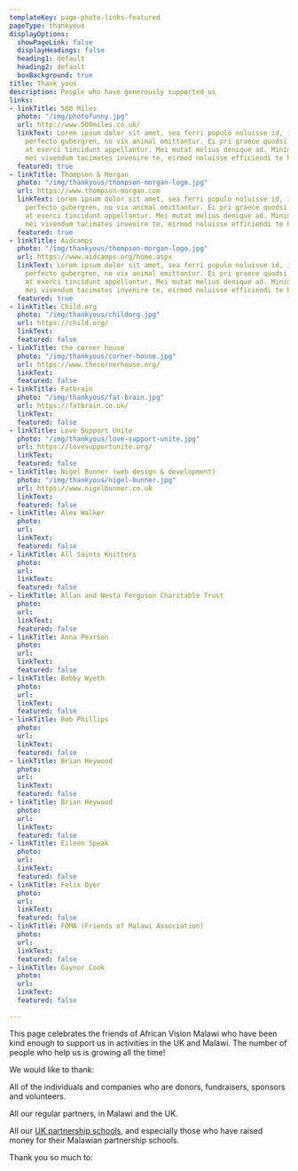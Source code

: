 ```yaml
---
templateKey: page-photo-links-featured
pageType: thankyous
displayOptions:
  showPageLink: false
  displayHeadings: false
  heading1: default
  heading2: default
  boxBackground: true
title: Thank yous
description: People who have generously supported us
links:
- linkTitle: 500 Miles
  photo: "/img/photofunny.jpg"
  url: http://www.500miles.co.uk/
  linkText: Lorem ipsum dolor sit amet, sea ferri populo noluisse id, in mea nostrum
    perfecto gubergren, no vix animal omittantur. Ei pri graece quodsi placerat, est
    at exerci tincidunt appellantur. Mei mutat melius denique ad. Minim error ea has,
    mei vivendum tacimates invenire te, eirmod noluisse efficiendi te his.
  featured: true
- linkTitle: Thompson & Morgan
  photo: "/img/thankyous/thompson-morgan-logo.jpg"
  url: https://www.thompson-morgan.com
  linkText: Lorem ipsum dolor sit amet, sea ferri populo noluisse id, in mea nostrum
    perfecto gubergren, no vix animal omittantur. Ei pri graece quodsi placerat, est
    at exerci tincidunt appellantur. Mei mutat melius denique ad. Minim error ea has,
    mei vivendum tacimates invenire te, eirmod noluisse efficiendi te his.
  featured: true
- linkTitle: Aidcamps
  photo: "/img/thankyous/thompson-morgan-logo.jpg"
  url: https://www.aidcamps.org/home.aspx
  linkText: Lorem ipsum dolor sit amet, sea ferri populo noluisse id, in mea nostrum
    perfecto gubergren, no vix animal omittantur. Ei pri graece quodsi placerat, est
    at exerci tincidunt appellantur. Mei mutat melius denique ad. Minim error ea has,
    mei vivendum tacimates invenire te, eirmod noluisse efficiendi te his.
  featured: true
- linkTitle: Child.org
  photo: "/img/thankyous/childorg.jpg"
  url: https://child.org/
  linkText: 
  featured: false
- linkTitle: the corner house
  photo: "/img/thankyous/corner-house.jpg"
  url: https://www.thecornerhouse.org/
  linkText: 
  featured: false
- linkTitle: Fatbrain
  photo: "/img/thankyous/fat-brain.jpg"
  url: https://fatbrain.co.uk/
  linkText: 
  featured: false
- linkTitle: Love Support Unite
  photo: "/img/thankyous/love-support-unite.jpg"
  url: https://lovesupportunite.org/
  linkText: 
  featured: false
- linkTitle: Nigel Bunner (web design & development)
  photo: "/img/thankyous/nigel-bunner.jpg"
  url: https://www.nigelbunner.co.uk
  linkText: 
  featured: false
- linkTitle: Alex Walker
  photo: 
  url: 
  linkText: 
  featured: false
- linkTitle: All Saints Knitters
  photo: 
  url: 
  linkText: 
  featured: false
- linkTitle: Allan and Nesta Ferguson Charitable Trust
  photo: 
  url: 
  linkText: 
  featured: false
- linkTitle: Anna Pearson
  photo: 
  url: 
  linkText: 
  featured: false
- linkTitle: Bobby Wyeth
  photo: 
  url: 
  linkText: 
  featured: false
- linkTitle: Bob Phillips
  photo: 
  url: 
  linkText: 
  featured: false
- linkTitle: Brian Heywood
  photo: 
  url: 
  linkText: 
  featured: false
- linkTitle: Brian Heywood
  photo: 
  url: 
  linkText: 
  featured: false
- linkTitle: Eileen Speak
  photo: 
  url: 
  linkText: 
  featured: false
- linkTitle: Felix Dyer
  photo: 
  url: 
  linkText: 
  featured: false
- linkTitle: FOMA (Friends of Malawi Association)
  photo: 
  url: 
  linkText: 
  featured: false
- linkTitle: Gaynor Cook
  photo: 
  url: 
  linkText: 
  featured: false

---
```

This page celebrates the friends of African Vision Malawi who have been kind enough to support us in activities in the UK and Malawi. The number of people who help us is growing all the time!

We would like to thank:

All of the individuals and companies who are donors, fundraisers, sponsors and volunteers.

All our regular partners, in Malawi and the UK.

All our [UK partnership schools](https://www.africanvision.org.uk/projects/school-partnerships/#schools), and especially those who have raised money for their Malawian partnership schools.

Thank you so much to:
